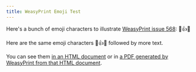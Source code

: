```yaml
---
title: WeasyPrint Emoji Test
---
```


Here's a bunch of emoji characters to illustrate [WeasyPrint issue 568](https://github.com/Kozea/WeasyPrint/issues/568): &#x1F984;&#x1F44D;&#x1F436;

Here are the same emoji characters &#x1F984;&#x1F44D;&#x1F436; followed by more text.

You can see them [in an HTML document](emoji.html) or in [a PDF generated by WeasyPrint from that HTML document](emoji.pdf).
